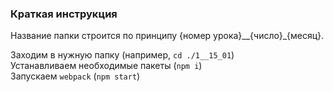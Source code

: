 ### Краткая инструкция

Название папки строится по принципу {номер урока}__{число}_{месяц}.

Заходим в нужную папку (например, `cd ./1__15_01`)<br>
Устанавливаем необходимые пакеты (`npm i`)<br>
Зaпускаем `webpack` (`npm start`)
